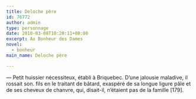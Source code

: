 ```yaml
---
title: Deloche père
id: 76772
author: admin
type: personnage
date: 2010-03-08T10:20:11+00:00
excerpt: Au Bonheur des Dames
novel:
  - bonheur
main_name: Deloche père

---
```

— Petit huissier nécessiteux, établi à Briquebec. D&rsquo;une jalousie maladive, il rossait son. fils en le traitant de bâtard, exaspéré de sa longue ligure pâle et de ses cheveux de chanvre, qui, disait-il, n&rsquo;étaient pas de la famille [179]. 